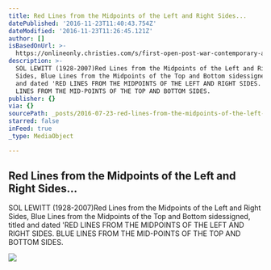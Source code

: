 ```yaml
---
title: Red Lines from the Midpoints of the Left and Right Sides...
datePublished: '2016-11-23T11:40:43.754Z'
dateModified: '2016-11-23T11:26:45.121Z'
author: []
isBasedOnUrl: >-
  https://onlineonly.christies.com/s/first-open-post-war-contemporary-art/red-lines-midpoints-left-right-sides-3/30091
description: >-
  SOL LEWITT (1928-2007)Red Lines from the Midpoints of the Left and Right
  Sides, Blue Lines from the Midpoints of the Top and Bottom sidessigned, titled
  and dated 'RED LINES FROM THE MIDPOINTS OF THE LEFT AND RIGHT SIDES. BLUE
  LINES FROM THE MID-POINTS OF THE TOP AND BOTTOM SIDES.
publisher: {}
via: {}
sourcePath: _posts/2016-07-23-red-lines-from-the-midpoints-of-the-left-and-right-sides.md
starred: false
inFeed: true
_type: MediaObject

---
```

<article style=""><h1>Red Lines from the Midpoints of the Left and Right Sides...</h1><p>SOL LEWITT (1928-2007)Red Lines from the Midpoints of the Left and Right Sides, Blue Lines from the Midpoints of the Top and Bottom sidessigned, titled and dated 'RED LINES FROM THE MIDPOINTS OF THE LEFT AND RIGHT SIDES. BLUE LINES FROM THE MID-POINTS OF THE TOP AND BOTTOM SIDES.</p><img src="https://pccdn.perfectchannel.com/christies/live/images/item/FOPWC13615/6012162/original/NYR_13615_0003.jpg" /></article>
